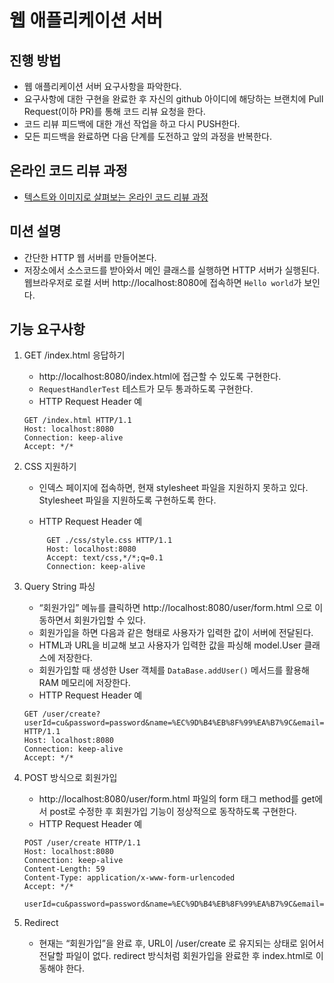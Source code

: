 # 웹 애플리케이션 서버
## 진행 방법
* 웹 애플리케이션 서버 요구사항을 파악한다.
* 요구사항에 대한 구현을 완료한 후 자신의 github 아이디에 해당하는 브랜치에 Pull Request(이하 PR)를 통해 코드 리뷰 요청을 한다.
* 코드 리뷰 피드백에 대한 개선 작업을 하고 다시 PUSH한다.
* 모든 피드백을 완료하면 다음 단계를 도전하고 앞의 과정을 반복한다.

## 온라인 코드 리뷰 과정
* [텍스트와 이미지로 살펴보는 온라인 코드 리뷰 과정](https://github.com/next-step/nextstep-docs/tree/master/codereview)

## 미션 설명

 - 간단한 HTTP 웹 서버를 만들어본다. 
 - 저장소에서 소스코드를 받아와서 메인 클래스를 실행하면 HTTP 서버가 실행된다. 웹브라우저로 로컬 서버 http://localhost:8080에 접속하면 `Hello world`가 보인다.

## 기능 요구사항

1. GET /index.html 응답하기
   - http://localhost:8080/index.html에 접근할 수 있도록 구현한다.
   - `RequestHandlerTest` 테스트가 모두 통과하도록 구현한다.
   - HTTP Request Header 예
    ```
    GET /index.html HTTP/1.1
    Host: localhost:8080
    Connection: keep-alive
    Accept: */*
    ```

2. CSS 지원하기
   - 인덱스 페이지에 접속하면, 현재 stylesheet 파일을 지원하지 못하고 있다. Stylesheet 파일을 지원하도록 구현하도록 한다.

   - HTTP Request Header 예
    ```
         GET ./css/style.css HTTP/1.1
         Host: localhost:8080
         Accept: text/css,*/*;q=0.1
         Connection: keep-alive
    ```
3. Query String 파싱
   - “회원가입” 메뉴를 클릭하면 http://localhost:8080/user/form.html 으로 이동하면서 회원가입할 수 있다.
   - 회원가입을 하면 다음과 같은 형태로 사용자가 입력한 값이 서버에 전달된다.
   - HTML과 URL을 비교해 보고 사용자가 입력한 값을 파싱해 model.User 클래스에 저장한다.
   - 회원가입할 때 생성한 User 객체를 `DataBase.addUser()` 메서드를 활용해 RAM 메모리에 저장한다.
   - HTTP Request Header 예
    ```
    GET /user/create?userId=cu&password=password&name=%EC%9D%B4%EB%8F%99%EA%B7%9C&email=brainbackdoor%40gmail.com HTTP/1.1
    Host: localhost:8080
    Connection: keep-alive
    Accept: */*
    ```

4. POST 방식으로 회원가입
    - http://localhost:8080/user/form.html 파일의 form 태그 method를 get에서 post로 수정한 후 회원가입 기능이 정상적으로 동작하도록 구현한다. 
    - HTTP Request Header 예
    ```
    POST /user/create HTTP/1.1
    Host: localhost:8080
    Connection: keep-alive
    Content-Length: 59
    Content-Type: application/x-www-form-urlencoded
    Accept: */*
    
    userId=cu&password=password&name=%EC%9D%B4%EB%8F%99%EA%B7%9C&email=brainbackdoor%40gmail.com
    ```

5. Redirect
   - 현재는 “회원가입”을 완료 후, URL이 /user/create 로 유지되는 상태로 읽어서 전달할 파일이 없다. redirect 방식처럼 회원가입을 완료한 후 index.html로 이동해야 한다.
